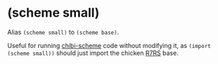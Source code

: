 # (scheme small)
Alias `(scheme small)` to `(scheme base)`.

Useful for running [chibi-scheme](https://github.com/ashinn/chibi-scheme) code without modifying it, as `(import (scheme small))` should just import the chicken [R7RS](http://wiki.call-cc.org/eggref/5/r7rs) base.
